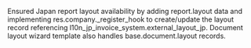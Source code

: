 Ensured Japan report layout availability by adding report.layout data and implementing res.company._register_hook to create/update the layout record referencing l10n_jp_invoice_system.external_layout_jp. Document layout wizard template also handles base.document.layout records.